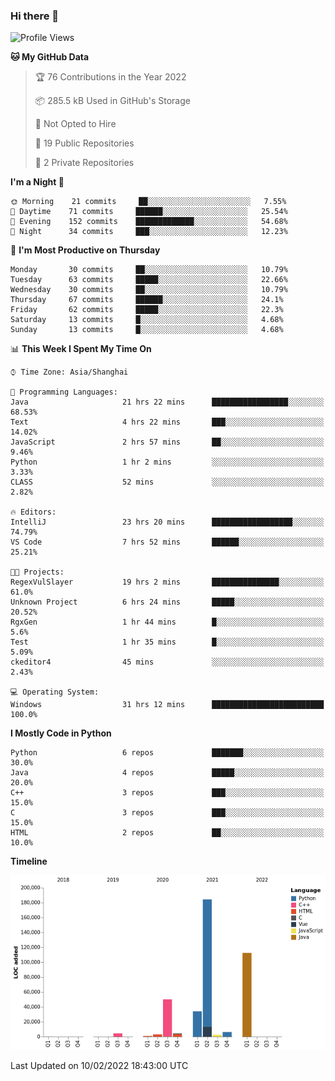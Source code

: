 ### Hi there 👋

<!--START_SECTION:waka-->
![Profile Views](http://img.shields.io/badge/Profile%20Views-0-blue)

**🐱 My GitHub Data** 

> 🏆 76 Contributions in the Year 2022
 > 
> 📦 285.5 kB Used in GitHub's Storage 
 > 
> 🚫 Not Opted to Hire
 > 
> 📜 19 Public Repositories 
 > 
> 🔑 2 Private Repositories  
 > 
**I'm a Night 🦉** 

```text
🌞 Morning    21 commits     ██░░░░░░░░░░░░░░░░░░░░░░░   7.55% 
🌆 Daytime    71 commits     ██████░░░░░░░░░░░░░░░░░░░   25.54% 
🌃 Evening    152 commits    █████████████░░░░░░░░░░░░   54.68% 
🌙 Night      34 commits     ███░░░░░░░░░░░░░░░░░░░░░░   12.23%

```
📅 **I'm Most Productive on Thursday** 

```text
Monday       30 commits     ██░░░░░░░░░░░░░░░░░░░░░░░   10.79% 
Tuesday      63 commits     █████░░░░░░░░░░░░░░░░░░░░   22.66% 
Wednesday    30 commits     ██░░░░░░░░░░░░░░░░░░░░░░░   10.79% 
Thursday     67 commits     ██████░░░░░░░░░░░░░░░░░░░   24.1% 
Friday       62 commits     █████░░░░░░░░░░░░░░░░░░░░   22.3% 
Saturday     13 commits     █░░░░░░░░░░░░░░░░░░░░░░░░   4.68% 
Sunday       13 commits     █░░░░░░░░░░░░░░░░░░░░░░░░   4.68%

```


📊 **This Week I Spent My Time On** 

```text
⌚︎ Time Zone: Asia/Shanghai

💬 Programming Languages: 
Java                     21 hrs 22 mins      █████████████████░░░░░░░░   68.53% 
Text                     4 hrs 22 mins       ███░░░░░░░░░░░░░░░░░░░░░░   14.02% 
JavaScript               2 hrs 57 mins       ██░░░░░░░░░░░░░░░░░░░░░░░   9.46% 
Python                   1 hr 2 mins         ░░░░░░░░░░░░░░░░░░░░░░░░░   3.33% 
CLASS                    52 mins             ░░░░░░░░░░░░░░░░░░░░░░░░░   2.82%

🔥 Editors: 
IntelliJ                 23 hrs 20 mins      ██████████████████░░░░░░░   74.79% 
VS Code                  7 hrs 52 mins       ██████░░░░░░░░░░░░░░░░░░░   25.21%

🐱‍💻 Projects: 
RegexVulSlayer           19 hrs 2 mins       ███████████████░░░░░░░░░░   61.0% 
Unknown Project          6 hrs 24 mins       █████░░░░░░░░░░░░░░░░░░░░   20.52% 
RgxGen                   1 hr 44 mins        █░░░░░░░░░░░░░░░░░░░░░░░░   5.6% 
Test                     1 hr 35 mins        █░░░░░░░░░░░░░░░░░░░░░░░░   5.09% 
ckeditor4                45 mins             ░░░░░░░░░░░░░░░░░░░░░░░░░   2.43%

💻 Operating System: 
Windows                  31 hrs 12 mins      █████████████████████████   100.0%

```

**I Mostly Code in Python** 

```text
Python                   6 repos             ███████░░░░░░░░░░░░░░░░░░   30.0% 
Java                     4 repos             █████░░░░░░░░░░░░░░░░░░░░   20.0% 
C++                      3 repos             ███░░░░░░░░░░░░░░░░░░░░░░   15.0% 
C                        3 repos             ███░░░░░░░░░░░░░░░░░░░░░░   15.0% 
HTML                     2 repos             ██░░░░░░░░░░░░░░░░░░░░░░░   10.0%

```


**Timeline**

![Chart not found](https://raw.githubusercontent.com/SuperMaxine/SuperMaxine/main/charts/bar_graph.png) 


 Last Updated on 10/02/2022 18:43:00 UTC
<!--END_SECTION:waka-->

<!--
**SuperMaxine/SuperMaxine** is a ✨ _special_ ✨ repository because its `README.md` (this file) appears on your GitHub profile.

Here are some ideas to get you started:

- 🔭 I’m currently working on ...
- 🌱 I’m currently learning ...
- 👯 I’m looking to collaborate on ...
- 🤔 I’m looking for help with ...
- 💬 Ask me about ...
- 📫 How to reach me: ...
- 😄 Pronouns: ...
- ⚡ Fun fact: ...
-->

